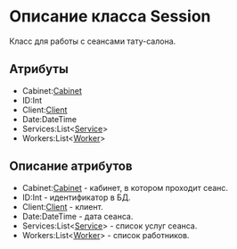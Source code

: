 # Описание класса Session
Класс для работы с сеансами тату-салона.

## Атрибуты

* Cabinet:[Cabinet](https://github.com/To4ilko1/TatooParlor/blob/master/docs/Cabinet.md "объект класса Cabinet")
* ID:Int
* Client:[Client](https://github.com/To4ilko1/TatooParlor/blob/master/docs/Client.md "объект класса Client")
* Date:DateTime
* Services:List<[Service](https://github.com/To4ilko1/TatooParlor/blob/master/docs/Service.md "объект класса Service")>
* Workers:List<[Worker](https://github.com/To4ilko1/TatooParlor/blob/master/docs/Worker.md "объект класса Worker")>

## Описание атрибутов

* Cabinet:[Cabinet](https://github.com/To4ilko1/TatooParlor/blob/master/docs/Cabinet.md "объект класса Cabinet") - кабинет, в котором проходит сеанс.
* ID:Int - идентификатор в БД.
* Client:[Client](https://github.com/To4ilko1/TatooParlor/blob/master/docs/Client.md "объект класса Client") - клиент.
* Date:DateTime - дата сеанса.
* Services:List<[Service](https://github.com/To4ilko1/TatooParlor/blob/master/docs/Service.md "объект класса Service")> - список услуг сеанса.
* Workers:List<[Worker](https://github.com/To4ilko1/TatooParlor/blob/master/docs/Worker.md "объект класса Worker")> - список работников.